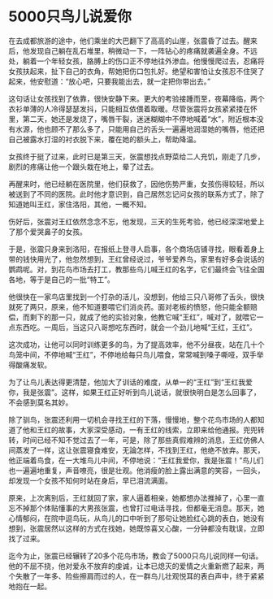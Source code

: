 # 5000只鸟儿说爱你

在去成都旅游的途中，他们乘坐的大巴翻下了高高的山崖，张震昏了过去。醒来后，他发现自己躺在乱石堆里，稍微动一下，一阵钻心的疼痛就袭遍全身。不远处，躺着一个年轻女孩，胳膊上的伤口正不停地往外渗血。他慢慢爬过去，忍痛将女孩扶起来，扯下自己的衣角，帮她把伤口包扎好。绝望和害怕让女孩忍不住哭了起来，他安慰道：“放心吧，只要我能出去，就一定把你带出去。” 

这句话让女孩找到了依靠，很快安静下来。更大的考验接踵而至，夜幕降临，两个衣衫单薄的人冷得瑟瑟发抖，只能相互依偎着取暖。尽管张震将女孩紧紧搂在怀里，第二天，她还是发烧了，嘴唇干裂，迷迷糊糊中不停地喊着“水”，附近根本没有水源，他也顾不了那么多了，只能用自己的舌头一遍遍地润湿她的嘴唇，他还把自己被露水打湿的衬衣脱下来，覆在她的额头上，帮助降温。 

女孩终于挺了过来，此时已是第三天，张震想找点野菜给二人充饥，刚走了几步，剧烈的疼痛让他一个跟头栽在地上，晕了过去。 

再醒来时，他已经躺在医院里，他们获救了，因他伤势严重，女孩伤得较轻，所以被送到了不同的医院。此时他才意识到，自己居然忘记问女孩的联系方式了，除了知道她叫王红，家住洛阳，其他，一概不知。 

伤好后，张震对王红依然念念不忘，他发现，三天的生死考验，他已经深深地爱上了那个爱哭鼻子的女孩。 

于是，张震只身来到洛阳，在报纸上登寻人启事，各个商场店铺寻找，眼看着身上带的钱快用光了，他忽然想到，王红曾经说过，爷爷爱养鸟，家里有好多会说话的鹦鹉呢。对，到花鸟市场去打工，教那些鸟儿喊王红的名字，它们最终会飞往全国各地，等于是自己的一批“特工”。 

他很快在一家鸟店里找到一个打杂的活儿，没想到，他给三只八哥修了舌头，很快就死了两只，原来，他不知道要喂它们消炎药。面对老板的愤怒，他只能全额赔偿，而剩下的那一只，就成了他的实验对象，他教它喊“王红”，喊对了，就喂它一点东西吃。一周后，当这只八哥想吃东西时，就会一个劲儿地喊“王红，王红”。 

这次成功，让他可以同时训练更多的鸟，为了提高效率，他不分昼夜，站在几十个鸟笼中间，不停地喊“王红”，不停地给每只鸟儿喂食，常常喊到嗓子嘶哑，双手举得酸痛发软。 

为了让鸟儿表达得更清楚，他加大了训话的难度，从单一的“王红”到“王红我爱你，我是张震”。这样，如果王红正好听到鸟儿说话，就很快明白是怎么回事了，不会感到莫名其妙。 

除了驯鸟，张震还利用一切机会寻找王红的下落，慢慢地，整个花鸟市场的人都知道了他和王红的故事，大家深受感动，一有王红的线索，立即来给他通报。兜兜转转，时间已经不知不觉过去了一年，可是，除了那些真假难辨的消息，王红仿佛人间蒸发了一样，这让张震寝食难安，无論怎样，不找到王红，他绝不放弃。那天，他正端着鸟食，在一大堆鸟儿中间，不停地说：“王红我爱你，我是张震！”鸟儿们也一遍遍地重复，声音嘹亮，很是壮观。他消瘦的脸上露出满意的笑容，一回头，却发现一个女孩不知何时站在身后，早已泪流满面。 

原来，上次离别后，王红就回了家，家人逼着相亲，她都想办法推掉了，心里一直忘不掉那个体贴懂事的大男孩张震，也曾打过电话寻找，但都毫无消息。那天，她心情郁闷，在院中逗鸟玩，从鸟儿的口中听到了那句让她脸红心跳的表白，她没有想到，张震居然以这样的方式在找她，她既惊喜又心酸，一分钟都没有耽误，立即找了过来。 

迄今为止，张震已经辗转了20多个花鸟市场，教会了5000只鸟儿说同样一句话。他的不屈不挠，他对爱永不放弃的虔诚，让本已熄灭的爱情之火重新燃了起来，两个失散了一年多、险些擦肩而过的人，在一群鸟儿壮观悦耳的表白声中，终于紧紧地抱在一起。